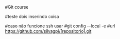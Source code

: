 #Git course

#teste dois inserindo coisa


#caso não funcione ssh usar
#git config --local -e
#url https://github.com/silvagpi/[repositorio].git
